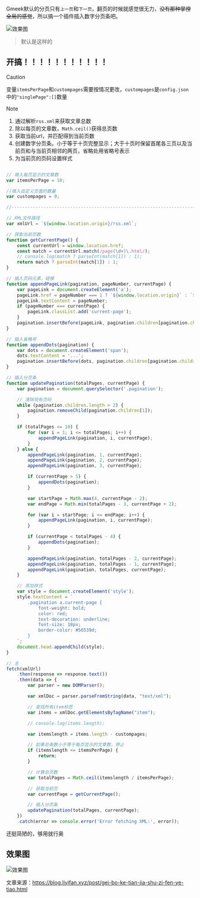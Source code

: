 Gmeek默认的分页只有`上一页`和`下一页`，翻页的时候就感觉很无力，~~没有那种掌控全局的感觉~~，所以搞一个插件插入数字分页条吧。

![效果图](https://linji1.github.io/assets/file/2025/02/a0f7944a4d8b0c9e7a143.webp)

> 默认是这样的

## 开搞！！！！！！！！！！！

> [!CAUTION]
> 变量`itemsPerPage`和`custompages`需要按情况更改，`custompages`是`config.json`中的`"singlePage":[]`数量

> [!NOTE]
> 1. 通过解析`rss.xml`来获取文章总数
> 2. 除以每页的文章数，`Math.ceil()`获得总页数
> 3. 获取当前url，并匹配得到当前页数
> 4. 创建数字分页条。小于等于十页完整显示；大于十页时保留首尾各三页以及当前页和与当前页相邻的两页，省略处用省略号表示
> 5. 为当前页的页码设置样式

```js

// 填入每页显示的文章数
var itemsPerPage = 10;

//填入自定义页面的数量
var custompages = 0;

//---------------------------------------------------------------------

// XML文件路径
var xmlUrl = `${window.location.origin}/rss.xml`;

// 获取当前页数
function getCurrentPage() {
    const currentUrl = window.location.href;
    const match = currentUrl.match(/page(\d+)\.html/);
    // console.log(match ? parseInt(match[1]) : 1);
    return match ? parseInt(match[1]) : 1;
}

// 插入页码元素，链接
function appendPageLink(pagination, pageNumber, currentPage) {
    var pageLink = document.createElement('a');
    pageLink.href = pageNumber === 1 ? `${window.location.origin}` : `${window.location.origin}/page${pageNumber}.html`;
    pageLink.textContent = pageNumber;
    if (pageNumber === currentPage) {
        pageLink.classList.add('current-page');
    }
    pagination.insertBefore(pageLink, pagination.children[pagination.children.length - 1]);
}

// 插入省略号
function appendDots(pagination) {
    var dots = document.createElement('span');
    dots.textContent = '...';
    pagination.insertBefore(dots, pagination.children[pagination.children.length - 1]);
}

// 插入分页条
function updatePagination(totalPages, currentPage) {
    var pagination = document.querySelector('.pagination');

    // 清除现有页码
    while (pagination.children.length > 2) {
        pagination.removeChild(pagination.children[1]);
    }

    if (totalPages <= 10) {
        for (var i = 1; i <= totalPages; i++) {
            appendPageLink(pagination, i, currentPage);
        }
    } else {
        appendPageLink(pagination, 1, currentPage);
        appendPageLink(pagination, 2, currentPage);
        appendPageLink(pagination, 3, currentPage);

        if (currentPage > 5) {
            appendDots(pagination);
        }

        var startPage = Math.max(4, currentPage - 2);
        var endPage = Math.min(totalPages - 3, currentPage + 2);

        for (var i = startPage; i <= endPage; i++) {
            appendPageLink(pagination, i, currentPage);
        }

        if (currentPage < totalPages - 4) {
            appendDots(pagination);
        }

        appendPageLink(pagination, totalPages - 2, currentPage);
        appendPageLink(pagination, totalPages - 1, currentPage);
        appendPageLink(pagination, totalPages, currentPage);
    }

    // 添加样式
    var style = document.createElement('style');
    style.textContent = `
        .pagination a.current-page {
            font-weight: bold;
            color: red;
            text-decoration: underline;
            font-size: 18px;
            border-color: #56539d;
        }
    `;
    document.head.appendChild(style);
}

// 主
fetch(xmlUrl)
    .then(response => response.text())
    .then(data => {
        var parser = new DOMParser();

        var xmlDoc = parser.parseFromString(data, "text/xml");

        // 查找所有item标签
        var items = xmlDoc.getElementsByTagName("item");

        // console.log(items.length);

        var itemslength = items.length - custompages;

        // 如果总条数小于等于每页显示的文章数，停止
        if (itemslength <= itemsPerPage) {
            return;
        }

        // 计算总页数
        var totalPages = Math.ceil(itemslength / itemsPerPage);

        // 获取当前页
        var currentPage = getCurrentPage();

        // 插入分页条
        updatePagination(totalPages, currentPage);
    })
    .catch(error => console.error('Error fetching XML:', error));
```

还挺简陋的，够用就行奥

## 效果图

![效果图](https://linji1.github.io/assets/file/2025/02/cd00d37e0cf1aa9e99aaf.webp)

文章来源：https://blog.liyifan.xyz/post/gei-bo-ke-tian-jia-shu-zi-fen-ye-tiao.html